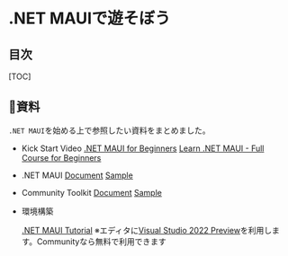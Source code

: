 # .NET MAUIで遊そぼう

## 目次

[TOC]

## 📖資料

`.NET MAUI`を始める上で参照したい資料をまとめました。

- Kick Start Video
  [.NET MAUI for Beginners](https://www.youtube.com/playlist?list=PLdo4fOcmZ0oUBAdL2NwBpDs32zwGqb9DY)
  [Learn .NET MAUI - Full Course for Beginners](https://www.youtube.com/watch?v=DuNLR_NJv8U&ab_channel=JamesMontemagno)

- .NET MAUI
  [Document](https://docs.microsoft.com/en-us/dotnet/maui)
  [Sample](https://github.com/dotnet/maui-samples)

- Community Toolkit
  [Document](https://docs.microsoft.com/en-us/windows/communitytoolkit/mvvm/introduction)
  [Sample](https://github.com/CommunityToolkit/MVVM-Samples)

- 環境構築

  [.NET MAUI Tutorial](https://dotnet.microsoft.com/en-us/learn/maui/first-app-tutorial/intro)
  ※エディタに[Visual Studio 2022 Preview](https://visualstudio.microsoft.com/ja/vs/preview/#download-preview)を利用します。Communityなら無料で利用できます
